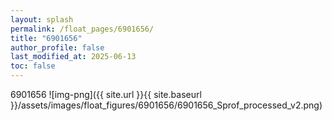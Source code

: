 ```yaml
---
layout: splash
permalink: /float_pages/6901656/
title: "6901656"
author_profile: false
last_modified_at: 2025-06-13
toc: false
---
```

 
6901656
![img-png]({{ site.url }}{{ site.baseurl }}/assets/images/float_figures/6901656/6901656_Sprof_processed_v2.png)